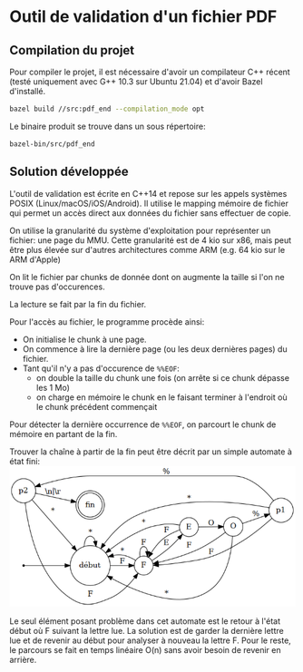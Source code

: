 # Outil de validation d'un fichier PDF

## Compilation du projet
Pour compiler le projet, il est nécessaire d'avoir un compilateur C++ récent (testé uniquement avec G++ 10.3 sur Ubuntu 21.04) et d'avoir Bazel d'installé.

```bash
bazel build //src:pdf_end --compilation_mode opt
```

Le binaire produit se trouve dans un sous répertoire:

```
bazel-bin/src/pdf_end
```

## Solution développée
L'outil de validation est écrite en C++14 et repose sur les appels systèmes POSIX (Linux/macOS/iOS/Android).
Il utilise le mapping mémoire de fichier qui permet un accès direct aux données du fichier sans effectuer de copie.

On utilise la granularité du système d'exploitation pour représenter un fichier: une page du MMU.
Cette granularité est de 4 kio sur x86, mais peut être plus élevée sur d'autres architectures comme ARM (e.g. 64 kio sur le ARM d'Apple)

On lit le fichier par chunks de donnée dont on augmente la taille si l'on ne trouve pas d'occurences.

La lecture se fait par la fin du fichier.

Pour l'accès au fichier, le programme procède ainsi:
- On initialise le chunk à une page.
- On commence à lire la dernière page (ou les deux dernières pages) du fichier.
- Tant qu'il n'y a pas d'occurence de ``%%EOF``:
  - on double la taille du chunk une fois (on arrête si ce chunk dépasse les 1 Mo)
  - on charge en mémoire le chunk en le faisant terminer à l'endroit où le chunk précédent commençait

Pour détecter la dernière occurrence de ``%%EOF``, on parcourt le chunk de mémoire en partant de la fin.

Trouver la chaîne à partir de la fin peut être décrit par un simple automate à état fini:
![Automate à état fini](fsm-eof.png)

Le seul élément posant problème dans cet automate est le retour à l'état début où F suivant la lettre lue.
La solution est de garder la dernière lettre lue et de revenir au début pour analyser à nouveau la lettre F.
Pour le reste, le parcours se fait en temps linéaire O(n) sans avoir besoin de revenir en arrière.




